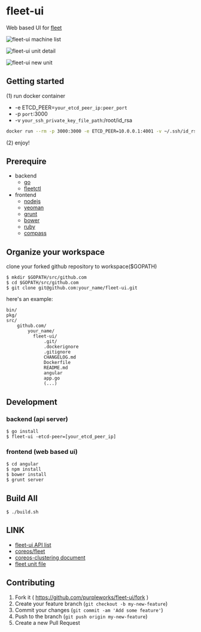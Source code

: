 fleet-ui
========

Web based UI for [fleet](https://github.com/coreos/fleet)

![fleet-ui machine list](images/screenshot.png "fleet-ui machine list")

![fleet-ui unit detail](images/screenshot2.png "fleet-ui unit detail")

![fleet-ui new unit](images/screenshot3.png "fleet-ui new unit")

## Getting started

(1) run docker container

- -e ETCD_PEER=`your_etcd_peer_ip:peer_port`
- -p `port`:3000
- -v `your_ssh_private_key_file_path`:/root/id_rsa

```sh
docker run --rm -p 3000:3000 -e ETCD_PEER=10.0.0.1:4001 -v ~/.ssh/id_rsa:/root/id_rsa purpleworks/fleet-ui
```

(2) enjoy!

## Prerequire

- backend
  - [go](http://golang.org/doc/install)
  - [fleetctl](https://github.com/coreos/fleet/releases)
- frontend
  - [nodejs](https://nodejs.org/)
  - [yeoman](http://yeoman.io/)
  - [grunt](http://gruntjs.com/)
  - [bower](http://bower.io/)
  - [ruby](https://www.ruby-lang.org/en/downloads/)
  - [compass](http://compass-style.org/install/)

## Organize your workspace

clone your forked github repository to workspace($GOPATH)

```
$ mkdir $GOPATH/src/github.com
$ cd $GOPATH/src/github.com
$ git clone git@github.com:your_name/fleet-ui.git
```

here's an example:
```
bin/
pkg/
src/
    github.com/
        your_name/
          fleet-ui/
              .git/
              .dockerignore
              .gitignore
              CHANGELOG.md
              Dockerfile
              README.md
              angular
              app.go
              (...)
```

## Development

### backend (api server)

```
$ go install
$ fleet-ui -etcd-peer=[your_etcd_peer_ip]
```

### frontend (web based ui)

```
$ cd angular
$ npm install
$ bower install
$ grunt server
```

## Build All

```
$ ./build.sh
```

## LINK

- [fleet-ui API list](https://github.com/purpleworks/fleet-ui/wiki)
- [coreos/fleet](https://github.com/coreos/fleet)
- [coreos-clustering document](https://coreos.com/using-coreos/clustering/)
- [fleet unit file](https://coreos.com/docs/launching-containers/launching/fleet-unit-files/)

## Contributing

1. Fork it ( https://github.com/purpleworks/fleet-ui/fork )
2. Create your feature branch (`git checkout -b my-new-feature`)
3. Commit your changes (`git commit -am 'Add some feature'`)
4. Push to the branch (`git push origin my-new-feature`)
5. Create a new Pull Request
